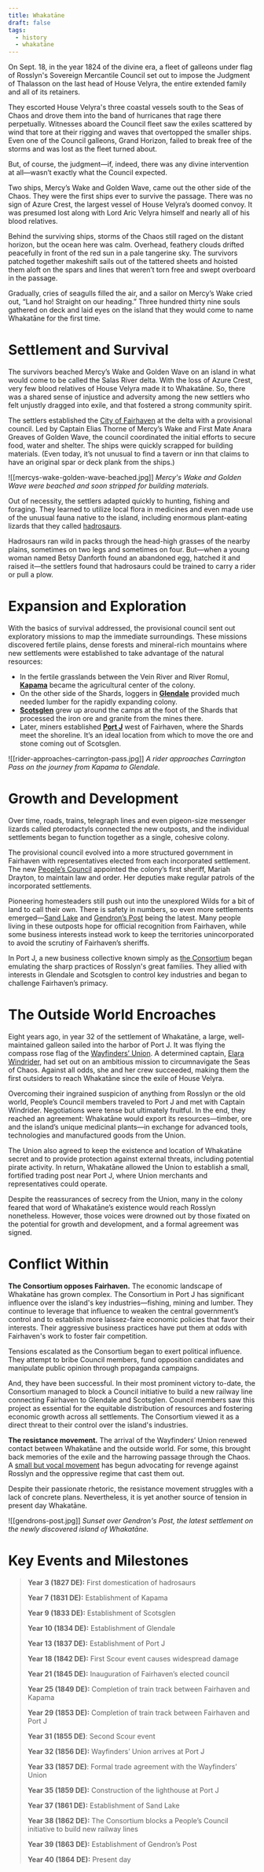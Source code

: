 ```yaml
---
title: Whakatāne
draft: false
tags:
  - history
  - whakatāne
---
```

On Sept. 18, in the year 1824 of the divine era, a fleet of galleons under flag of Rosslyn's Sovereign Mercantile Council set out to impose the Judgment of Thalasson on the last head of House Velyra, the entire extended family and all of its retainers.

They escorted House Velyra's three coastal vessels south to the Seas of Chaos and drove them into the band of hurricanes that rage there perpetually. Witnesses aboard the Council fleet saw the exiles scattered by wind that tore at their rigging and waves that overtopped the smaller ships. Even one of the Council galleons, Grand Horizon, failed to break free of the storms and was lost as the fleet turned about.

But, of course, the judgment—if, indeed, there was any divine intervention at all—wasn’t exactly what the Council expected.

Two ships, Mercy’s Wake and Golden Wave, came out the other side of the Chaos. They were the first ships ever to survive the passage. There was no sign of Azure Crest, the largest vessel of House Velyra’s doomed convoy. It was presumed lost along with Lord Aric Velyra himself and nearly all of his blood relatives. 

Behind the surviving ships, storms of the Chaos still raged on the distant horizon, but the ocean here was calm. Overhead, feathery clouds drifted peacefully in front of the red sun in a pale tangerine sky. The survivors patched together makeshift sails out of the tattered sheets and hoisted them aloft on the spars and lines that weren’t torn free and swept overboard in the passage. 

Gradually, cries of seagulls filled the air, and a sailor on Mercy’s Wake cried out, “Land ho! Straight on our heading.” Three hundred thirty nine souls gathered on deck and laid eyes on the island that they would come to name Whakatāne for the first time.
# Settlement and Survival
The survivors beached Mercy’s Wake and Golden Wave on an island in what would come to be called the Salas River delta. With the loss of Azure Crest, very few blood relatives of House Velyra made it to Whakatāne. So, there was a shared sense of injustice and adversity among the new settlers who felt unjustly dragged into exile, and that fostered a strong community spirit.

The settlers established the [City of Fairhaven](fairhaven) at the delta with a provisional council. Led by Captain Elias Thorne of Mercy’s Wake and First Mate Anara Greaves of Golden Wave, the council coordinated the initial efforts to secure food, water and shelter. The ships were quickly scrapped for building materials. (Even today, it’s not unusual to find a tavern or inn that claims to have an original spar or deck plank from the ships.)

![[mercys-wake-golden-wave-beached.jpg]]
*Mercy's Wake and Golden Wave were beached and soon stripped for building materials.*

Out of necessity, the settlers adapted quickly to hunting, fishing and foraging. They learned to utilize local flora in medicines and even made use of the unusual fauna native to the island, including enormous plant-eating lizards that they called [hadrosaurs](https://www.dndbeyond.com/monsters/2560844-hadrosaurus). 

Hadrosaurs ran wild in packs through the head-high grasses of the nearby plains, sometimes on two legs and sometimes on four. But—when a young woman named Betsy Danforth found an abandoned egg, hatched it and raised it—the settlers found that hadrosaurs could be trained to carry a rider or pull a plow.
# Expansion and Exploration
With the basics of survival addressed, the provisional council sent out exploratory missions to map the immediate surroundings. These missions discovered fertile plains, dense forests and mineral-rich mountains where new settlements were established to take advantage of the natural resources:

* In the fertile grasslands between the Vein River and River Romul, [**Kapama**](kapama) became the agricultural center of the colony.
* On the other side of the Shards, loggers in [**Glendale**](glendale) provided much needed lumber for the rapidly expanding colony.
* [**Scotsglen**](scotsglen) grew up around the camps at the foot of the Shards that processed the iron ore and granite from the mines there.
* Later, miners established [**Port J**](port-j) west of Fairhaven, where the Shards meet the shoreline. It’s an ideal location from which to move the ore and stone coming out of Scotsglen.

![[rider-approaches-carrington-pass.jpg]]
*A rider approaches Carrington Pass on the journey from Kapama to Glendale.*
# Growth and Development
Over time, roads, trains, telegraph lines and even pigeon-size messenger lizards called pterodactyls connected the new outposts, and the individual settlements began to function together as a single, cohesive colony.

The provisional council evolved into a more structured government in Fairhaven with representatives elected from each incorporated settlement. The new [People’s Council](the-peoples-council) appointed the colony’s first sheriff, Mariah Drayton, to maintain law and order. Her deputies make regular patrols of the incorporated settlements.

Pioneering homesteaders still push out into the unexplored Wilds for a bit of land to call their own. There is safety in numbers, so even more settlements emerged—[Sand Lake](sand-lake) and [Gendron’s Post](gendrons-post) being the latest. Many people living in these outposts hope for official recognition from Fairhaven, while some business interests instead work to keep the territories unincorporated to avoid the scrutiny of Fairhaven’s sheriffs.

In Port J, a new business collective known simply as [the Consortium](the-consortium) began emulating the sharp practices of Rosslyn's great families. They allied with interests in Glendale and Scotsglen to control key industries and began to challenge Fairhaven’s primacy.
# The Outside World Encroaches
Eight years ago, in year 32 of the settlement of Whakatāne, a large, well-maintained galleon sailed into the harbor of Port J. It was flying the compass rose flag of the [Wayfinders’ Union](the-wayfinders-union). A determined captain, [Elara Windrider](elara-windrider), had set out on an ambitious mission to circumnavigate the Seas of Chaos. Against all odds, she and her crew succeeded, making them the first outsiders to reach Whakatāne since the exile of House Velyra.

Overcoming their ingrained suspicion of anything from Rosslyn or the old world, People’s Council members traveled to Port J and met with Captain Windrider. Negotiations were tense but ultimately fruitful. In the end, they reached an agreement: Whakatāne would export its resources—timber, ore and the island’s unique medicinal plants—in exchange for advanced tools, technologies and manufactured goods from the Union.

The Union also agreed to keep the existence and location of Whakatāne secret and to provide protection against external threats, including potential pirate activity. In return, Whakatāne allowed the Union to establish a small, fortified trading post near Port J, where Union merchants and representatives could operate.

Despite the reassurances of secrecy from the Union, many in the colony feared that word of Whakatāne’s existence would reach Rosslyn nonetheless. However, those voices were drowned out by those fixated on the potential for growth and development, and a formal agreement was signed. 
# Conflict Within
**The Consortium opposes Fairhaven.** The economic landscape of Whakatāne has grown complex. The Consortium in Port J has significant influence over the island's key industries—fishing, mining and lumber. They continue to leverage that influence to weaken the central government’s control and to establish more laissez-faire economic policies that favor their interests. Their aggressive business practices have put them at odds with Fairhaven's work to foster fair competition.

Tensions escalated as the Consortium began to exert political influence. They attempt to bribe Council members, fund opposition candidates and manipulate public opinion through propaganda campaigns.

And, they have been successful. In their most prominent victory to-date, the Consortium managed to block a Council initiative to build a new railway line connecting Fairhaven to Glendale and Scotsglen. Council members saw this project as essential for the equitable distribution of resources and fostering economic growth across all settlements. The Consortium viewed it as a direct threat to their control over the island's industries.

**The resistance movement.** The arrival of the Wayfinders’ Union renewed contact between Whakatāne and the outside world. For some, this brought back memories of the exile and the harrowing passage through the Chaos. A [small but vocal movement](the-resistance-movement) has begun advocating for revenge against Rosslyn and the oppressive regime that cast them out.

Despite their passionate rhetoric, the resistance movement struggles with a lack of concrete plans. Nevertheless, it is yet another source of tension in present day Whakatāne.

![[gendrons-post.jpg]]
*Sunset over Gendron's Post, the latest settlement on the newly discovered island of Whakatāne.*
# Key Events and Milestones
> 
> **Year 3 (1827 DE):** First domestication of hadrosaurs
> 
> **Year 7 (1831 DE):** Establishment of Kapama
> 
> **Year 9 (1833 DE):** Establishment of Scotsglen
> 
> **Year 10 (1834 DE):** Establishment of Glendale
> 
> **Year 13 (1837 DE):** Establishment of Port J
> 
> **Year 18 (1842 DE):** First Scour event causes widespread damage
> 
> **Year 21 (1845 DE):** Inauguration of Fairhaven’s elected council
> 
> **Year 25 (1849 DE):** Completion of train track between Fairhaven and Kapama
> 
> **Year 29 (1853 DE):** Completion of train track between Fairhaven and Port J
> 
> **Year 31 (1855 DE)**: Second Scour event
> 
> **Year 32 (1856 DE):** Wayfinders’ Union arrives at Port J
> 
> **Year 33 (1857 DE)**: Formal trade agreement with the Wayfinders’ Union
> 
> **Year 35 (1859 DE):** Construction of the lighthouse at Port J
> 
> **Year 37 (1861 DE):** Establishment of Sand Lake
> 
> **Year 38 (1862 DE):** The Consortium blocks a People’s Council initiative to build new railway lines
> 
> **Year 39 (1863 DE):** Establishment of Gendron’s Post
> 
> **Year 40 (1864 DE):** Present day
>
